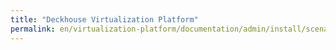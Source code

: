 ```yaml
---
title: "Deckhouse Virtualization Platform"
permalink: en/virtualization-platform/documentation/admin/install/scenarios.html
---
```

